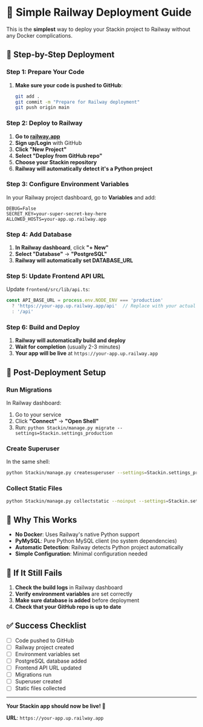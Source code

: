 # 🚂 Simple Railway Deployment Guide

This is the **simplest** way to deploy your Stackin project to Railway without any Docker complications.

## 🚀 **Step-by-Step Deployment**

### Step 1: Prepare Your Code

1. **Make sure your code is pushed to GitHub**:
   ```bash
   git add .
   git commit -m "Prepare for Railway deployment"
   git push origin main
   ```

### Step 2: Deploy to Railway

1. **Go to [railway.app](https://railway.app)**
2. **Sign up/Login** with GitHub
3. **Click "New Project"**
4. **Select "Deploy from GitHub repo"**
5. **Choose your Stackin repository**
6. **Railway will automatically detect it's a Python project**

### Step 3: Configure Environment Variables

In your Railway project dashboard, go to **Variables** and add:

```env
DEBUG=False
SECRET_KEY=your-super-secret-key-here
ALLOWED_HOSTS=your-app.up.railway.app
```

### Step 4: Add Database

1. **In Railway dashboard**, click **"+ New"**
2. **Select "Database"** → **"PostgreSQL"**
3. **Railway will automatically set DATABASE_URL**

### Step 5: Update Frontend API URL

Update `frontend/src/lib/api.ts`:

```typescript
const API_BASE_URL = process.env.NODE_ENV === 'production' 
  ? 'https://your-app.up.railway.app/api'  // Replace with your actual Railway URL
  : '/api'
```

### Step 6: Build and Deploy

1. **Railway will automatically build and deploy**
2. **Wait for completion** (usually 2-3 minutes)
3. **Your app will be live** at `https://your-app.up.railway.app`

## 🔧 **Post-Deployment Setup**

### Run Migrations

In Railway dashboard:
1. Go to your service
2. Click **"Connect"** → **"Open Shell"**
3. Run: `python Stackin/manage.py migrate --settings=Stackin.settings_production`

### Create Superuser

In the same shell:
```bash
python Stackin/manage.py createsuperuser --settings=Stackin.settings_production
```

### Collect Static Files

```bash
python Stackin/manage.py collectstatic --noinput --settings=Stackin.settings_production
```

## 🎯 **Why This Works**

- **No Docker**: Uses Railway's native Python support
- **PyMySQL**: Pure Python MySQL client (no system dependencies)
- **Automatic Detection**: Railway detects Python project automatically
- **Simple Configuration**: Minimal configuration needed

## 🚨 **If It Still Fails**

1. **Check the build logs** in Railway dashboard
2. **Verify environment variables** are set correctly
3. **Make sure database is added** before deployment
4. **Check that your GitHub repo is up to date**

## ✅ **Success Checklist**

- [ ] Code pushed to GitHub
- [ ] Railway project created
- [ ] Environment variables set
- [ ] PostgreSQL database added
- [ ] Frontend API URL updated
- [ ] Migrations run
- [ ] Superuser created
- [ ] Static files collected

---

**Your Stackin app should now be live! 🎉**

**URL**: `https://your-app.up.railway.app`
